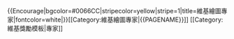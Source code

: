 {{Encourage|bgcolor=#0066CC|stripecolor=yellow|stripe=1|title=維基繪圖專家|fontcolor=white|}}<includeonly>[[Category:維基繪圖專家|{{PAGENAME}}]]</includeonly><noinclude>
[[Category:維基獎勵模板|專家]]
</noinclude>